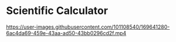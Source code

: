 # Scientific Calculator



https://user-images.githubusercontent.com/101108540/169641280-6ac4da69-459e-43aa-ad50-43bb0296cd2f.mp4

